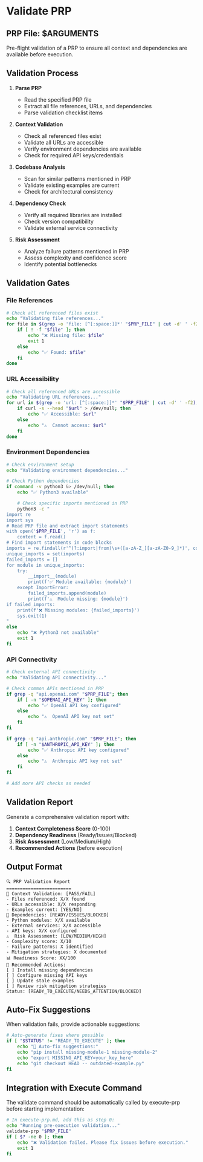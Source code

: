 # Validate PRP

## PRP File: $ARGUMENTS

Pre-flight validation of a PRP to ensure all context and dependencies are available before execution.

## Validation Process

1. **Parse PRP**
   - Read the specified PRP file
   - Extract all file references, URLs, and dependencies
   - Parse validation checklist items

2. **Context Validation**
   - Check all referenced files exist
   - Validate all URLs are accessible
   - Verify environment dependencies are available
   - Check for required API keys/credentials

3. **Codebase Analysis**
   - Scan for similar patterns mentioned in PRP
   - Validate existing examples are current
   - Check for architectural consistency

4. **Dependency Check**
   - Verify all required libraries are installed
   - Check version compatibility
   - Validate external service connectivity

5. **Risk Assessment**
   - Analyze failure patterns mentioned in PRP
   - Assess complexity and confidence score
   - Identify potential bottlenecks

## Validation Gates

### File References

```bash
# Check all referenced files exist
echo "Validating file references..."
for file in $(grep -o 'file: [^[:space:]]*' "$PRP_FILE" | cut -d' ' -f2); do
    if [ ! -f "$file" ]; then
        echo "❌ Missing file: $file"
        exit 1
    else
        echo "✅ Found: $file"
    fi
done
```

### URL Accessibility

```bash
# Check all referenced URLs are accessible
echo "Validating URL references..."
for url in $(grep -o 'url: [^[:space:]]*' "$PRP_FILE" | cut -d' ' -f2); do
    if curl -s --head "$url" > /dev/null; then
        echo "✅ Accessible: $url"
    else
        echo "⚠️  Cannot access: $url"
    fi
done
```

### Environment Dependencies

```bash
# Check environment setup
echo "Validating environment dependencies..."

# Check Python dependencies
if command -v python3 &> /dev/null; then
    echo "✅ Python3 available"

    # Check specific imports mentioned in PRP
    python3 -c "
import re
import sys
# Read PRP file and extract import statements
with open('$PRP_FILE', 'r') as f:
    content = f.read()
# Find import statements in code blocks
imports = re.findall(r'^(?:import|from)\s+([a-zA-Z_][a-zA-Z0-9_]*)', content, re.MULTILINE)
unique_imports = set(imports)
failed_imports = []
for module in unique_imports:
    try:
        __import__(module)
        print(f'✅ Module available: {module}')
    except ImportError:
        failed_imports.append(module)
        print(f'⚠️  Module missing: {module}')
if failed_imports:
    print(f'❌ Missing modules: {failed_imports}')
    sys.exit(1)
"
else
    echo "❌ Python3 not available"
    exit 1
fi
```

### API Connectivity

```bash
# Check external API connectivity
echo "Validating API connectivity..."

# Check common APIs mentioned in PRP
if grep -q "api.openai.com" "$PRP_FILE"; then
    if [ -n "$OPENAI_API_KEY" ]; then
        echo "✅ OpenAI API key configured"
    else
        echo "⚠️  OpenAI API key not set"
    fi
fi

if grep -q "api.anthropic.com" "$PRP_FILE"; then
    if [ -n "$ANTHROPIC_API_KEY" ]; then
        echo "✅ Anthropic API key configured"
    else
        echo "⚠️  Anthropic API key not set"
    fi
fi

# Add more API checks as needed
```

## Validation Report

Generate a comprehensive validation report with:

1. **Context Completeness Score** (0-100)
2. **Dependency Readiness** (Ready/Issues/Blocked)
3. **Risk Assessment** (Low/Medium/High)
4. **Recommended Actions** (before execution)

## Output Format

```
🔍 PRP Validation Report
========================
📁 Context Validation: [PASS/FAIL]
- Files referenced: X/X found
- URLs accessible: X/X responding
- Examples current: [YES/NO]
🔧 Dependencies: [READY/ISSUES/BLOCKED]
- Python modules: X/X available
- External services: X/X accessible
- API keys: X/X configured
⚠️  Risk Assessment: [LOW/MEDIUM/HIGH]
- Complexity score: X/10
- Failure patterns: X identified
- Mitigation strategies: X documented
📊 Readiness Score: XX/100
🎯 Recommended Actions:
[ ] Install missing dependencies
[ ] Configure missing API keys
[ ] Update stale examples
[ ] Review risk mitigation strategies
Status: [READY_TO_EXECUTE/NEEDS_ATTENTION/BLOCKED]
```

## Auto-Fix Suggestions

When validation fails, provide actionable suggestions:

```bash
# Auto-generate fixes where possible
if [ "$STATUS" != "READY_TO_EXECUTE" ]; then
    echo "🔧 Auto-fix suggestions:"
    echo "pip install missing-module-1 missing-module-2"
    echo "export MISSING_API_KEY=your_key_here"
    echo "git checkout HEAD -- outdated-example.py"
fi
```

## Integration with Execute Command

The validate command should be automatically called by execute-prp before starting implementation:

```bash
# In execute-prp.md, add this as step 0:
echo "Running pre-execution validation..."
validate-prp "$PRP_FILE"
if [ $? -ne 0 ]; then
    echo "❌ Validation failed. Please fix issues before execution."
    exit 1
fi
```
